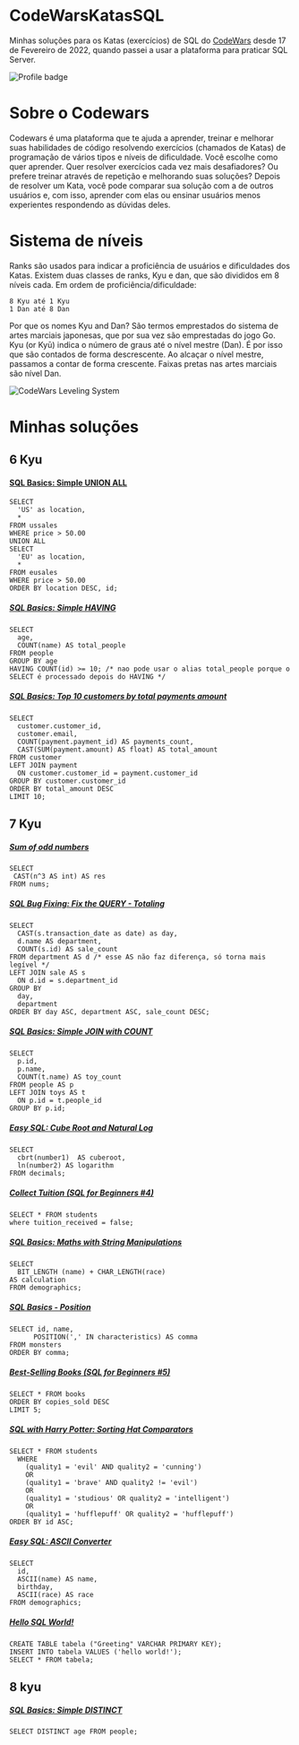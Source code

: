 # CodeWarsKatasSQL

Minhas soluções para os Katas (exercícios) de SQL do <a href="https://www.codewars.com">CodeWars</a> desde 17 de Fevereiro de 2022, quando passei a usar a plataforma para praticar SQL Server.

<img src="https://www.codewars.com/users/matheusguifer/badges/large" alt="Profile badge" data-canonical-src="https://www.codewars.com/users/matheusguifer/badges/large" style="max-width: 100%;">

# Sobre o Codewars

Codewars é uma plataforma que te ajuda a aprender, treinar e melhorar suas habilidades de código resolvendo exercícios (chamados de Katas) de programação de vários tipos e níveis de dificuldade. Você escolhe como quer aprender. Quer resolver exercícios cada vez mais desafiadores? Ou prefere treinar através de repetição e melhorando suas soluções? Depois de resolver um Kata, você pode comparar sua solução com a de outros usuários e, com isso, aprender com elas ou ensinar usuários menos experientes respondendo as dúvidas deles.

# Sistema de níveis

Ranks são usados para indicar a proficiência de usuários e dificuldades dos Katas. Existem duas classes de ranks, Kyu e dan, que são divididos em 8 níveis cada. Em ordem de proficiência/dificuldade:

    8 Kyu até 1 Kyu
    1 Dan até 8 Dan

Por que os nomes Kyu and Dan? São termos emprestados do sistema de artes marciais japonesas, que por sua vez são emprestadas do jogo Go. Kyu (or Kyū) indica o número de graus até o nível mestre (Dan). É por isso que são contados de forma descrescente. Ao alcaçar o nível mestre, passamos a contar de forma crescente. Faixas pretas nas artes marciais são nível Dan.

<img src="https://camo.githubusercontent.com/5f28e2e61b2abbc1144a892d684a6b87e58f5b10526170cf7496012a3dbe08bb/68747470733a2f2f692e696d6775722e636f6d2f566d3737584d762e706e67" alt="CodeWars Leveling System">

# Minhas soluções

## 6 Kyu


#### [SQL Basics: Simple UNION ALL](https://www.codewars.com/kata/58112f8004adbbdb500004fe/solutions/sql)

```
SELECT 
  'US' as location,
  *  
FROM ussales
WHERE price > 50.00
UNION ALL
SELECT 
  'EU' as location,
  *  
FROM eusales
WHERE price > 50.00
ORDER BY location DESC, id;
```

##### [SQL Basics: Simple HAVING](https://www.codewars.com/kata/58164ddf890632ce00000220/train/sql)

```
SELECT 
  age,
  COUNT(name) AS total_people
FROM people
GROUP BY age
HAVING COUNT(id) >= 10; /* nao pode usar o alias total_people porque o SELECT é processado depois do HAVING */
```


##### [SQL Basics: Top 10 customers by total payments amount](https://www.codewars.com/kata/580d08b5c049aef8f900007c/train/sql)

```
SELECT 
  customer.customer_id, 
  customer.email, 
  COUNT(payment.payment_id) AS payments_count,
  CAST(SUM(payment.amount) AS float) AS total_amount
FROM customer
LEFT JOIN payment
  ON customer.customer_id = payment.customer_id
GROUP BY customer.customer_id
ORDER BY total_amount DESC
LIMIT 10;
```

## 7 Kyu

##### [Sum of odd numbers](https://www.codewars.com/kata/55fd2d567d94ac3bc9000064/train/sql)

```
SELECT   
 CAST(n^3 AS int) AS res
FROM nums;
```
##### [SQL Bug Fixing: Fix the QUERY - Totaling](https://www.codewars.com/kata/582cba7d3be8ce3a8300007c/train/sql)

```
SELECT 
  CAST(s.transaction_date as date) as day,
  d.name AS department,
  COUNT(s.id) AS sale_count
FROM department AS d /* esse AS não faz diferença, só torna mais legível */
LEFT JOIN sale AS s 
  ON d.id = s.department_id
GROUP BY 
  day,
  department
ORDER BY day ASC, department ASC, sale_count DESC;
```

##### [SQL Basics: Simple JOIN with COUNT](https://www.codewars.com/kata/580918e24a85b05ad000010c/train/sql)

```
SELECT 
  p.id,
  p.name,
  COUNT(t.name) AS toy_count
FROM people AS p
LEFT JOIN toys AS t
  ON p.id = t.people_id
GROUP BY p.id;
```

##### [Easy SQL: Cube Root and Natural Log](https://www.codewars.com/kata/594a6ad320ac16a54400007f)

```
SELECT 
  cbrt(number1)  AS cuberoot, 
  ln(number2) AS logarithm
FROM decimals;
```
##### [Collect Tuition (SQL for Beginners #4)](https://www.codewars.com/kata/5910b0d378cc2ba91400000b)

```
SELECT * FROM students
where tuition_received = false;
```

##### [SQL Basics: Maths with String Manipulations](https://www.codewars.com/kata/594901ba44645fd7bd00005f)

```
SELECT 
  BIT_LENGTH (name) + CHAR_LENGTH(race) 
AS calculation
FROM demographics;
```

##### [SQL Basics - Position](https://www.codewars.com/kata/59401e0e54a655a298000040)

```
SELECT id, name, 
      POSITION(',' IN characteristics) AS comma
FROM monsters  
ORDER BY comma;
```

##### [Best-Selling Books (SQL for Beginners #5)](https://www.codewars.com/kata/591127cbe8b9fb05bd00004b)

```
SELECT * FROM books
ORDER BY copies_sold DESC
LIMIT 5;
```

##### [SQL with Harry Potter: Sorting Hat Comparators](https://www.codewars.com/kata/5abcf0f930488ff1a6000b66)

```
SELECT * FROM students
  WHERE 
    (quality1 = 'evil' AND quality2 = 'cunning')
    OR
    (quality1 = 'brave' AND quality2 != 'evil')
    OR
    (quality1 = 'studious' OR quality2 = 'intelligent')
    OR
    (quality1 = 'hufflepuff' OR quality2 = 'hufflepuff')
ORDER BY id ASC;
```

##### [Easy SQL: ASCII Converter](https://www.codewars.com/kata/594804a218e96caa8d00051b/train/sql)

```
SELECT 
  id,
  ASCII(name) AS name,
  birthday,
  ASCII(race) AS race
FROM demographics;
```

##### [Hello SQL World!](https://www.codewars.com/kata/581283eb0a5fb13e06000020)

```
CREATE TABLE tabela ("Greeting" VARCHAR PRIMARY KEY);
INSERT INTO tabela VALUES ('hello world!');
SELECT * FROM tabela;
```

## 8 kyu

##### [SQL Basics: Simple DISTINCT](https://www.codewars.com/kata/58111670e10b53be31000108)

```
SELECT DISTINCT age FROM people;
```



